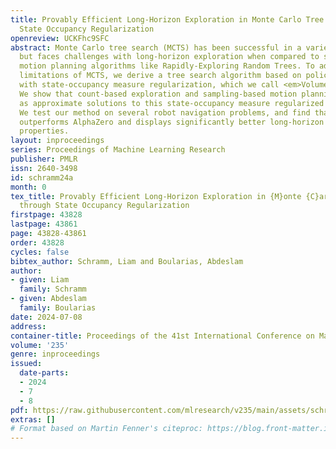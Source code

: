 ```yaml
---
title: Provably Efficient Long-Horizon Exploration in Monte Carlo Tree Search through
  State Occupancy Regularization
openreview: UCKFhc9SFC
abstract: Monte Carlo tree search (MCTS) has been successful in a variety of domains,
  but faces challenges with long-horizon exploration when compared to sampling-based
  motion planning algorithms like Rapidly-Exploring Random Trees. To address these
  limitations of MCTS, we derive a tree search algorithm based on policy optimization
  with state-occupancy measure regularization, which we call <em>Volume-MCTS</em>.
  We show that count-based exploration and sampling-based motion planning can be derived
  as approximate solutions to this state-occupancy measure regularized objective.
  We test our method on several robot navigation problems, and find that Volume-MCTS
  outperforms AlphaZero and displays significantly better long-horizon exploration
  properties.
layout: inproceedings
series: Proceedings of Machine Learning Research
publisher: PMLR
issn: 2640-3498
id: schramm24a
month: 0
tex_title: Provably Efficient Long-Horizon Exploration in {M}onte {C}arlo Tree Search
  through State Occupancy Regularization
firstpage: 43828
lastpage: 43861
page: 43828-43861
order: 43828
cycles: false
bibtex_author: Schramm, Liam and Boularias, Abdeslam
author:
- given: Liam
  family: Schramm
- given: Abdeslam
  family: Boularias
date: 2024-07-08
address:
container-title: Proceedings of the 41st International Conference on Machine Learning
volume: '235'
genre: inproceedings
issued:
  date-parts:
  - 2024
  - 7
  - 8
pdf: https://raw.githubusercontent.com/mlresearch/v235/main/assets/schramm24a/schramm24a.pdf
extras: []
# Format based on Martin Fenner's citeproc: https://blog.front-matter.io/posts/citeproc-yaml-for-bibliographies/
---
```

